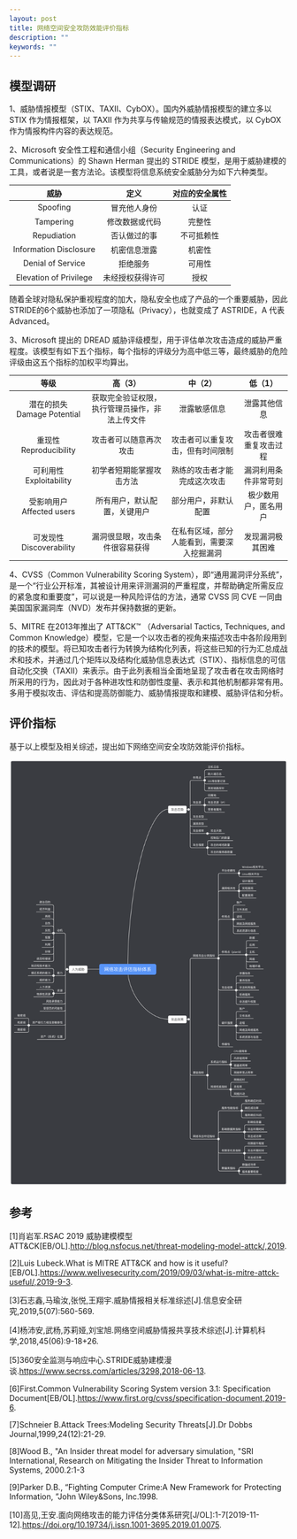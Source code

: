 ```yaml
---
layout: post
title: 网络空间安全攻防效能评价指标
description: ""
keywords: ""
---
```


## 模型调研

1、威胁情报模型（STIX、TAXII、CybOX）。国内外威胁情报模型的建立多以 STIX 作为情报框架，以 TAXII 作为共享与传输规范的情报表达模式，以 CybOX 作为情报构件内容的表达规范。

2、Microsoft 安全性工程和通信小组（Security Engineering and Communications）的 Shawn Herman 提出的 STRIDE 模型，是用于威胁建模的工具，或者说是一套方法论。该模型将信息系统安全威胁分为如下六种类型。

|        **威胁**        |     **定义**     | **对应的安全属性** |
| :--------------------: | :--------------: | :----------------: |
|        Spoofing        |   冒充他人身份   |        认证        |
|       Tampering        |  修改数据或代码  |       完整性       |
|      Repudiation       |   否认做过的事   |     不可抵赖性     |
| Information Disclosure |   机密信息泄露   |       机密性       |
|   Denial of Service    |     拒绝服务     |       可用性       |
| Elevation of Privilege | 未经授权获得许可 |        授权        |

随着全球对隐私保护重视程度的加大，隐私安全也成了产品的一个重要威胁，因此STRIDE的6个威胁也添加了一项隐私（Privacy），也就变成了 ASTRIDE，A 代表 Advanced。

3、Microsoft 提出的 DREAD 威胁评级模型，用于评估单次攻击造成的威胁严重程度。该模型有如下五个指标，每个指标的评级分为高中低三等，最终威胁的危险评级由这五个指标的加权平均算出。

|           **等级**           |                  **高（3）**                   |                **中（2）**                 |      **低（1）**       |
| :--------------------------: | :--------------------------------------------: | :----------------------------------------: | :--------------------: |
| 潜在的损失  Damage Potential | 获取完全验证权限，执行管理员操作，非法上传文件 |                泄露敏感信息                |      泄露其他信息      |
|   重现性  Reproducibility    |             攻击者可以随意再次攻击             |      攻击者可以重复攻击，但有时间限制      | 攻击者很难重复攻击过程 |
|   可利用性  Exploitability   |            初学者短期能掌握攻击方法            |        熟练的攻击者才能完成这次攻击        |  漏洞利用条件非常苛刻  |
|  受影响用户  Affected users  |          所有用户，默认配置，关键用户          |            部分用户，非默认配置            |  极少数用户，匿名用户  |
|  可发现性  Discoverability   |         漏洞很显眼，攻击条件很容易获得         | 在私有区域，部分人能看到，需要深入挖掘漏洞 |    发现漏洞极其困难    |

4、CVSS（Common Vulnerability Scoring System），即“通用漏洞评分系统”，是一个“行业公开标准，其被设计用来评测漏洞的严重程度，并帮助确定所需反应的紧急度和重要度”，可以说是一种风险评估的方法，通常 CVSS 同 CVE 一同由美国国家漏洞库（NVD）发布并保持数据的更新。

5、MITRE 在2013年推出了 ATT&CK™ （Adversarial Tactics, Techniques, and Common Knowledge）模型，它是一个以攻击者的视角来描述攻击中各阶段用到的技术的模型。将已知攻击者行为转换为结构化列表，将这些已知的行为汇总成战术和技术，并通过几个矩阵以及结构化威胁信息表达式（STIX）、指标信息的可信自动化交换（TAXII）来表示。由于此列表相当全面地呈现了攻击者在攻击网络时所采用的行为，因此对于各种进攻性和防御性度量、表示和其他机制都非常有用。多用于模拟攻击、评估和提高防御能力、威胁情报提取和建模、威胁评估和分析。

## 评价指标

基于以上模型及相关综述，提出如下网络空间安全攻防效能评价指标。

![CyberSecIndicator](/assets/images/2019-11-16/CyberSecIndicator.png)

## 参考

[1]肖岩军.RSAC 2019 威胁建模模型ATT&CK[EB/OL].http://blog.nsfocus.net/threat-modeling-model-attck/,2019.

[2]Luis Lubeck.What is MITRE ATT&CK and how is it useful?[EB/OL].https://www.welivesecurity.com/2019/09/03/what-is-mitre-attck-useful/,2019-9-3.

[3]石志鑫,马瑜汝,张悦,王翔宇.威胁情报相关标准综述[J].信息安全研究,2019,5(07):560-569.

[4]杨沛安,武杨,苏莉娅,刘宝旭.网络空间威胁情报共享技术综述[J].计算机科学,2018,45(06):9-18+26.

[5]360安全监测与响应中心.STRIDE威胁建模漫谈.https://www.secrss.com/articles/3298,2018-06-13.

[6]First.Common Vulnerability Scoring System version 3.1: Specification Document[EB/OL].https://www.first.org/cvss/specification-document,2019-6.

[7]Schneier B.Attack Trees:Modeling Security Threats[J].Dr Dobbs Journal,1999,24(12):21-29.

[8]Wood B., "An Insider threat model for adversary simulation, "SRI International, Research on Mitigating the Insider Threat to Information Systems, 2000.2:1-3

[9]Parker D.B., “Fighting Computer Crime:A New Framework for Protecting Information, ”John Wiley&Sons, Inc.1998.

[10]高见,王安.面向网络攻击的能力评估分类体系研究[J/OL]:1-7[2019-11-12].https://doi.org/10.19734/j.issn.1001-3695.2019.01.0075.